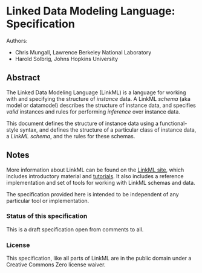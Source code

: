 # Linked Data Modeling Language: Specification

Authors:

 - Chris Mungall, Lawrence Berkeley National Laboratory 
 - Harold Solbrig, Johns Hopkins University

## Abstract

The Linked Data Modeling Language (LinkML) is a language for working with and specifying the structure of *instance* data. A LinkML *schema* (aka model or datamodel) describes the structure of instance data, and specifies *valid* instances and rules for performing *inference* over instance data.

This document defines the structure of instance data using a functional-style syntax, and defines the structure of a particular class of instance data, a *LinkML schema*, and the rules for these schemas.

## Notes

More information about LinkML can be found on the [LinkML site](https://linkml.io), which includes introductory material and [tutorials](https://linkml.io/linkml/intro/tutorial).
It also includes a reference implementation and set of tools for working with LinkML schemas and data.

The specification provided here is intended to be independent of any particular tool or implementation.

### Status of this specification

This is a draft specification open from comments to all.

### License

This specification, like all parts of LinkML are in the public domain under a Creative Commons Zero license waiver.

